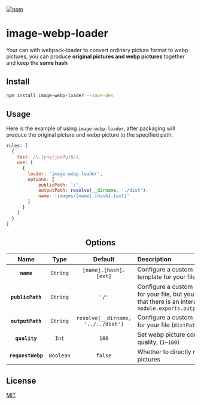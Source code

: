 [![npm][npm]][npm-url]

# image-webp-loader

Your can with webpack-loader to convert ordinary picture format to webp pictures, you can produce **original pictures and webp pictures** together and keep the **same hash**

## Install

```sh
npm install image-webp-loader --save-dev
```

## Usage

Here is the example of using `image-webp-loader`, after packaging will produce the original picture and webp picture to the specified path:

```javascript
rules: [
  {
    test: /\.(png|jpe?g)$/i,
    use: [
      {
        loader: 'image-webp-loader',
        options: {
            publicPath: '/',
            outputPath: resolve(__dirname, './dist'),
            name: 'images/[name].[hash].[ext]'
        }
      }
    ]
  }
]
```

<h2 align="center">Options</h2>

|Name|Type|Default|Description|
|:--:|:--:|:-----:|:----------|
|**`name`**|`String`|`[name].[hash].[ext]`|Configure a custom filename template for your file|
|**`publicPath`**|`String`|`'/'`|Configure a custom `public` path for your file, but you should note that there is an interaction with `module.exports.output.publicPath`|
|**`outputPath`**|`String`|`resolve(__dirname, '../../dist')`|Configure a custom `output` path for your file (`distPath`)|
|**`quality`**|`Int`|`100`|Set webp picture compression quality, (`1~100`)|
|**`requestWebp`**|`Boolean`|`false`|Whether to directly request webp pictures|

## License

[MIT](http://opensource.org/licenses/MIT)

[npm]: https://img.shields.io/npm/v/image-webp-loader.svg
[npm-url]: https://npmjs.com/package/image-webp-loader
